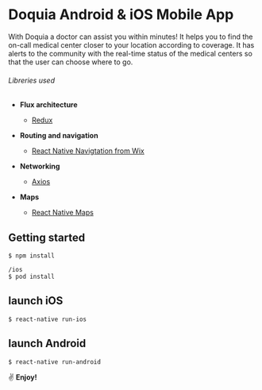 # Doquia Android & iOS Mobile App
With Doquia a doctor can assist you within minutes! It helps you to find the on-call medical center closer to your location according to coverage. It has alerts to the community with the real-time status of the medical centers so that the user can choose where to go.

###### Libreries used

- **Flux architecture**
  -  [Redux](https://redux.js.org/introduction) 
  
- **Routing and navigation**
  -  [React Native Navigtation from Wix](https://github.com/wix/react-native-navigation)   
  
- **Networking**
  -  [Axios](https://github.com/axios/axios)   

- **Maps**
  -  [React Native Maps](https://github.com/react-community/react-native-maps)   

## Getting started
```
$ npm install

/ios
$ pod install
```

## launch iOS
``$ react-native run-ios``

## launch Android
``$ react-native run-android``

:v: **Enjoy!**

